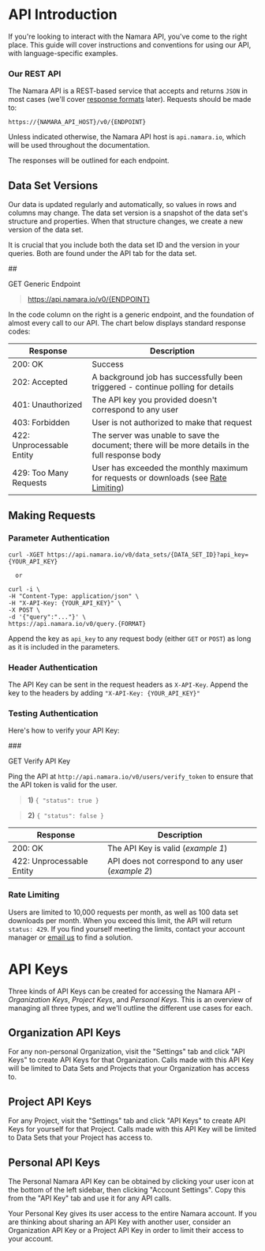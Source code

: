# API Introduction

If you're looking to interact with the Namara API, you've come to the right place. This guide will cover instructions and conventions for using our API, with language-specific examples.

### Our REST API

The Namara API is a REST-based service that accepts and returns `JSON` in most cases (we'll cover [response formats](#formats-pagination-amp-ordering) later). Requests should be made to:

<code>https://{NAMARA_API_HOST}/v0/{ENDPOINT}</code>

Unless indicated otherwise, the Namara API host is `api.namara.io`, which will be used throughout the documentation. 

The responses will be outlined for each endpoint.

## Data Set Versions

Our data is updated regularly and automatically, so values in rows and columns may change. The data set version is a snapshot of the data set's structure and properties. When that structure changes, we create a new version of the data set. 

It is crucial that you include both the data set ID and the version in your queries. Both are found under the API tab for the data set.

##<div class="colour-pill"><span class="get">GET</span> Generic Endpoint</div>

>https://api.namara.io/v0/{ENDPOINT}

In the code column on the right is a generic endpoint, and the foundation of almost every call to our API. The chart below displays standard response codes:

Response | Description
-------- | -----------
200: OK | Success
202: Accepted | A background job has successfully been triggered - continue polling for details
401: Unauthorized | The API key you provided doesn't correspond to any user
403: Forbidden | User is not authorized to make that request
422: Unprocessable Entity | The server was unable to save the document; there will be more details in the full response body
429: Too Many Requests | User has exceeded the monthly maximum for requests or downloads (see <a href="#rate-limiting">Rate Limiting</a>)
 
## Making Requests

### Parameter Authentication

```shell
curl -XGET https://api.namara.io/v0/data_sets/{DATA_SET_ID}?api_key={YOUR_API_KEY}

  or

curl -i \
-H "Content-Type: application/json" \
-H "X-API-Key: {YOUR_API_KEY}" \
-X POST \
-d '{"query":"..."}' \
https://api.namara.io/v0/query.{FORMAT}
```

Append the key as `api_key` to any request body (either `GET` or `POST`) as long as it is included in the parameters.

### Header Authentication

The API Key can be sent in the request headers as `X-API-Key`. Append the key to the headers by adding `"X-API-Key: {YOUR_API_KEY}"`

### Testing Authentication

Here's how to verify your API Key:

###<div class="colour-pill"><span class="get">GET</span> Verify API Key</div>

Ping the API at `http://api.namara.io/v0/users/verify_token` to ensure that the API token is valid for the user.

>**1)**
`{ "status": true }`

>**2)**
`{ "status": false }`

Response | Description
-------- | -----------
200: OK | The API Key is valid (*example 1*)
422: Unprocessable Entity | API does not correspond to any user (*example 2*)

### Rate Limiting

Users are limited to 10,000 requests per month, as well as 100 data set downloads per month. When you exceed this limit, the API will return `status: 429`. If you find yourself meeting the limits, contact your account manager or <a href="mailto:info@thinkdataworks.com" target="_blank" rel="noreferrer noopener">email us</a> to find a solution.

# API Keys

Three kinds of API Keys can be created for accessing the Namara API - *Organization Keys*, *Project Keys*, and *Personal Keys*. This is an overview of managing all three types, and we'll outline the different use cases for each.

## Organization API Keys

For any non-personal Organization, visit the "Settings" tab and click "API Keys" to create API Keys for that Organization. Calls made with this API Key will be limited to Data Sets and Projects that your Organization has access to.

## Project API Keys

For any Project, visit the "Settings" tab and click "API Keys" to create API Keys for yourself for that Project. Calls made with this API Key will be limited to Data Sets that your Project has access to.

## Personal API Keys

The Personal Namara API Key can be obtained by clicking your user icon at the bottom of the left sidebar, then clicking "Account Settings". Copy this from the "API Key" tab and use it for any API calls.

<aside class="warning">Your Personal Key gives its user access to the entire Namara account. If you are thinking about sharing an API Key with another user, consider an Organization API Key or a Project API Key in order to limit their access to your account.</aside>
